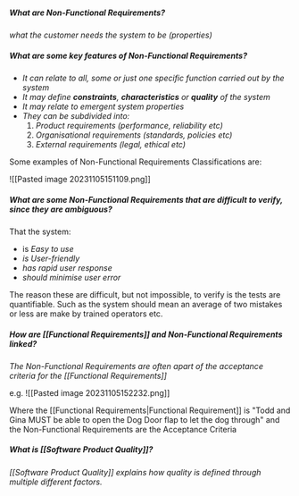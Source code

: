
##### What are Non-Functional Requirements?
*what the customer needs the system to be (properties)*


##### What are some key features of Non-Functional Requirements?

- *It can relate to all, some or just one specific function carried out by the system*
- *It may define **constraints**, **characteristics** or **quality** of the system*
- *It may relate to emergent system properties*
- *They can be subdivided into:*
	1. *Product requirements (performance, reliability etc)*
	2. *Organisational requirements (standards, policies etc)*
	3. *External requirements (legal, ethical etc)*

Some examples of Non-Functional Requirements Classifications are:

![[Pasted image 20231105151109.png]]

##### What are some Non-Functional Requirements that are difficult to verify, since they are ambiguous?
That the system:
- is *Easy to use*
- *is User-friendly*
- *has rapid user response*
- *should minimise user error*

The reason these are difficult, but not impossible, to verify is the tests are quantifiable. Such as the system should mean an average of two mistakes or less are make by trained operators etc.


##### How are [[Functional Requirements]] and Non-Functional Requirements linked?
*The Non-Functional Requirements are often apart of the acceptance criteria for the [[Functional Requirements]]*

e.g.
![[Pasted image 20231105152232.png]]

Where the [[Functional Requirements|Functional Requirement]] is "Todd and Gina MUST be able to open the Dog Door flap to let the dog through" and the Non-Functional Requirements are the Acceptance Criteria


##### What is [[Software Product Quality]]?
*[[Software Product Quality]] explains how quality is defined through multiple different factors.*


